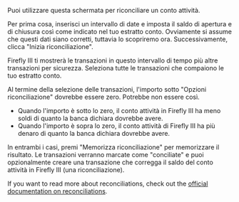 Puoi utilizzare questa schermata per riconciliare un conto attività.

Per prima cosa, inserisci un intervallo di date e imposta il saldo di apertura e di chiusura così come indicato nel tuo estratto conto. Ovviamente si assume che questi dati siano corretti, tuttavia lo scopriremo ora. Successivamente, clicca "Inizia riconciliazione".

Firefly III ti mostrerà le transazioni in questo intervallo di tempo più altre transazioni per sicurezza. Seleziona tutte le transazioni che compaiono le tuo estratto conto.

Al termine della selezione delle transazioni, l'importo sotto "Opzioni riconciliazione" dovrebbe essere zero. Potrebbe non essere così.

* Quando l'importo è sotto lo zero, il conto attività in Firefly III ha meno soldi di quanto la banca dichiara dovrebbe avere.
* Quando l'importo è sopra lo zero, il conto attività di Firefly III ha più denaro di quanto la banca dichiara dovrebbe avere.

In entrambi i casi, premi "Memorizza riconciliazione" per memorizzare il risultato. Le transazioni verranno marcate come "conciliate" e puoi opzionalmente creare una transazione che corregga il saldo del conto attività in Firefly III (una riconciliazione).

If you want to read more about reconciliations, check out the [official documentation on reconciliations](https://docs.firefly-iii.org/advanced-concepts/reconcile).